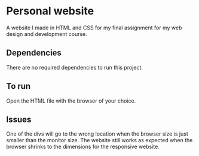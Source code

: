 # Personal website
A website I made in HTML and CSS for my final assignment for my web design and development course.

## Dependencies
There are no required dependencies to run this project.

## To run
Open the HTML file with the browser of your choice.

## Issues
One of the divs will go to the wrong location when the browser size is just smaller than the monitor size. The website still works as expected when the browser shrinks to the dimensions for the responsive website.
